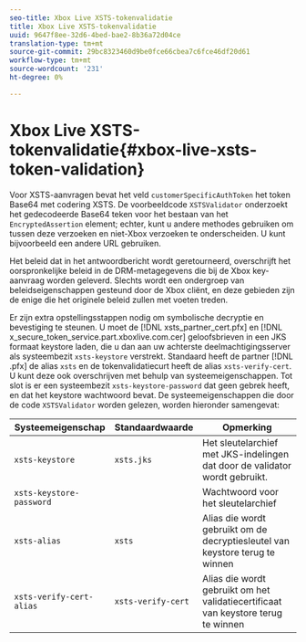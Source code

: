 ```yaml
---
seo-title: Xbox Live XSTS-tokenvalidatie
title: Xbox Live XSTS-tokenvalidatie
uuid: 9647f8ee-32d6-4bed-bae2-8b36a72d04ce
translation-type: tm+mt
source-git-commit: 29bc8323460d9be0fce66cbea7c6fce46df20d61
workflow-type: tm+mt
source-wordcount: '231'
ht-degree: 0%

---
```



# Xbox Live XSTS-tokenvalidatie{#xbox-live-xsts-token-validation}

Voor XSTS-aanvragen bevat het veld `customerSpecificAuthToken` het token Base64 met codering XSTS. De voorbeeldcode `XSTSValidator` onderzoekt het gedecodeerde Base64 teken voor het bestaan van het `EncryptedAssertion` element; echter, kunt u andere methodes gebruiken om tussen deze verzoeken en niet-Xbox verzoeken te onderscheiden. U kunt bijvoorbeeld een andere URL gebruiken.

Het beleid dat in het antwoordbericht wordt geretourneerd, overschrijft het oorspronkelijke beleid in de DRM-metagegevens die bij de Xbox key-aanvraag worden geleverd. Slechts wordt een ondergroep van beleidseigenschappen gesteund door de Xbox cliënt, en deze gebieden zijn de enige die het originele beleid zullen met voeten treden.

Er zijn extra opstellingsstappen nodig om symbolische decryptie en bevestiging te steunen. U moet de [!DNL xsts_partner_cert.pfx] en [!DNL x_secure_token_service.part.xboxlive.com.cer] geloofsbrieven in een JKS formaat keystore laden, die u dan aan uw achterste deelmachtigingsserver als systeembezit `xsts-keystore` verstrekt. Standaard heeft de partner [!DNL .pfx] de alias `xsts` en de tokenvalidatiecurt heeft de alias `xsts-verify-cert`. U kunt deze ook overschrijven met behulp van systeemeigenschappen. Tot slot is er een systeembezit `xsts-keystore-password` dat geen gebrek heeft, en dat het keystore wachtwoord bevat. De systeemeigenschappen die door de code `XSTSValidator` worden gelezen, worden hieronder samengevat:

| Systeemeigenschap | Standaardwaarde | Opmerking |
|---|---|---|
| `xsts-keystore` | `xsts.jks` | Het sleutelarchief met JKS-indelingen dat door de validator wordt gebruikt. |
| `xsts-keystore-password` |  | Wachtwoord voor het sleutelarchief |
| `xsts-alias` | `xsts` | Alias die wordt gebruikt om de decryptiesleutel van keystore terug te winnen |
| `xsts-verify-cert-alias` | `xsts-verify-cert` | Alias die wordt gebruikt om het validatiecertificaat van keystore terug te winnen |


